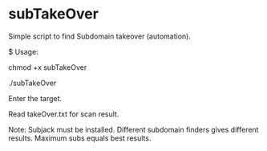 # subTakeOver
Simple script to find Subdomain takeover (automation).

$ Usage: 

  chmod +x subTakeOver
  
  ./subTakeOver

  Enter the target.
  
  Read takeOver.txt for scan result.

Note: Subjack must be installed.
Different subdomain finders gives different results.
Maximum subs equals best results.
